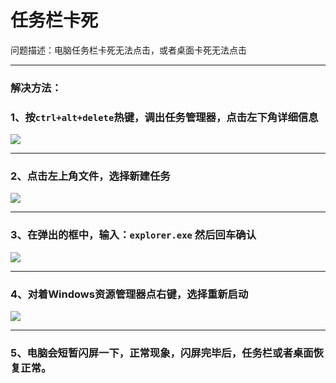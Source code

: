 # 任务栏卡死  
问题描述：电脑任务栏卡死无法点击，或者桌面卡死无法点击

----------
### 解决方法：
### 1、按`ctrl+alt+delete`热键，调出任务管理器，点击左下角详细信息  
![](assets/003/008-1622439489061.png)

---------
### 2、点击左上角文件，选择新建任务  
![](assets/003/008-1622439524709.png)

-------------
### 3、在弹出的框中，输入：`explorer.exe` 然后回车确认  
![](assets/003/008-1622439548608.png)

-----------
### 4、对着Windows资源管理器点右键，选择重新启动
![](assets/003/008-1622439647329.png)

---
### 5、电脑会短暂闪屏一下，正常现象，闪屏完毕后，任务栏或者桌面恢复正常。
